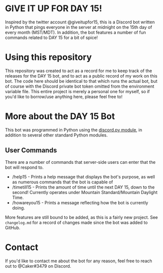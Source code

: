 # GIVE IT UP FOR DAY 15!
Inspired by the twitter account @giveitupfor15, this is a Discord bot written in Python that pings everyone in the server at midnight on the 15th day of every month
(MST/MDT). In addition, the bot features a number of fun commands related to DAY 15 for a bit of spice!

# Using this repository
This repository was created to act as a record for me to keep track of the releases for the DAY 15 bot, and to act as a public record of my work on this bot. The code
here should be identical to that which runs the actual bot, but of course with the Discord private bot token omitted from the environment variable file. This entire
project is merely a personal one for myself, so if you'd like to borrow/use anything here, please feel free to!

# More about the DAY 15 Bot
This bot was programmed in Python using the [discord.py module](https://discordpy.readthedocs.io/en/stable/), in addition to several other standard Python modules.
## User Commands
There are a number of commands that server-side users can enter that the bot will respond to.
- /help15 - Prints a help message that displays the bot's purpose, as well as numerous commands that the bot is capable of
- /timetill15 - Prints the amount of time until the next DAY 15, down to the second! Currently operates under Mountain Standard/Mountain Daylight Time.
- /howareyou15 - Prints a message reflecting how the bot is currently doing.

More features are still bound to be added, as this is a fairly new project. See `changelog.md` for a record of changes made since the bot was added to GitHub.

# Contact
If you'd like to contact me about the bot for any reason, feel free to reach out to @Caker#3479 on Discord.



